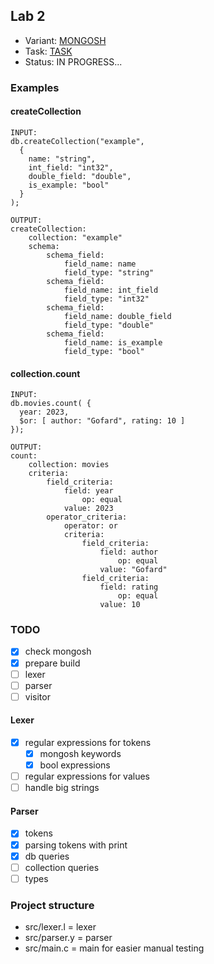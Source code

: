 ## Lab 2
- Variant: [MONGOSH](MONGOSH.md)
- Task: [TASK](TASK.md)
- Status: IN PROGRESS...

### Examples
#### createCollection
```
INPUT:
db.createCollection("example", 
  {
    name: "string",
    int_field: "int32",
    double_field: "double",
    is_example: "bool"
  } 
);

OUTPUT:
createCollection:
	collection: "example"
	schema:
		schema_field:
			field_name: name
			field_type: "string"
		schema_field:
			field_name: int_field
			field_type: "int32"
		schema_field:
			field_name: double_field
			field_type: "double"
		schema_field:
			field_name: is_example
			field_type: "bool"
```

#### collection.count
```
INPUT:
db.movies.count( {
  year: 2023,
  $or: [ author: "Gofard", rating: 10 ]
});

OUTPUT:
count:
	collection: movies
	criteria:
		field_criteria:
			field: year
				op: equal
			value: 2023
		operator_criteria:
			operator: or
			criteria:
				field_criteria:
					field: author
						op: equal
					value: "Gofard"
				field_criteria:
					field: rating
						op: equal
					value: 10
```

### TODO
- [x] check mongosh
- [x] prepare build
- [ ] lexer
- [ ] parser
- [ ] visitor

#### Lexer
- [x] regular expressions for tokens
  - [x] mongosh keywords
  - [x] bool expressions
- [ ] regular expressions for values
- [ ] handle big strings

#### Parser
- [x] tokens
- [x] parsing tokens with print
- [x] db queries
- [ ] collection queries
- [ ] types

### Project structure
- src/lexer.l = lexer
- src/parser.y = parser
- src/main.c = main for easier manual testing